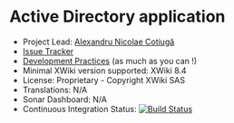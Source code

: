 # Active Directory application

* Project Lead: [Alexandru Nicolae Cotiugă](http://www.xwikisas.com/xwiki/bin/view/XWiki/acotiuga) 
* [Issue Tracker](https://jira.xwikisas.com/projects/ADAPP) 
* [Development Practices](http://dev.xwiki.org/xwiki/bin/view/Community/DevelopmentPractices) (as much as you can !)
* Minimal XWiki version supported: XWiki 8.4
* License: Proprietary - Copyright XWiki SAS
* Translations: N/A 
* Sonar Dashboard: N/A 
* Continuous Integration Status: [![Build Status](http://ci.xwikisas.com/buildStatus/icon?job=application-activedirectory)](http://ci.xwikisas.com/job/application-activedirectory/)
